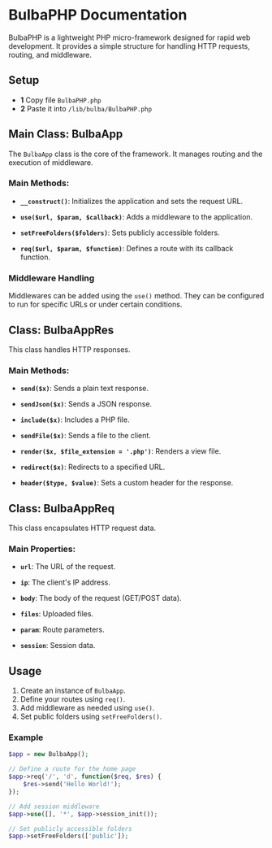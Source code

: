 # BulbaPHP Documentation

BulbaPHP is a lightweight PHP micro-framework designed for rapid web development. It provides a simple structure for handling HTTP requests, routing, and middleware.

## Setup

- **1** Copy file ``` BulbaPHP.php ```
- **2** Paste it into ``` /lib/bulba/BulbaPHP.php ```

## Main Class: BulbaApp

The `BulbaApp` class is the core of the framework. It manages routing and the execution of middleware.

### Main Methods:

- **`__construct()`**: Initializes the application and sets the request URL.
  
- **`use($url, $param, $callback)`**: Adds a middleware to the application.
  
- **`setFreeFolders($folders)`**: Sets publicly accessible folders.
  
- **`req($url, $param, $function)`**: Defines a route with its callback function.

### Middleware Handling

Middlewares can be added using the `use()` method. They can be configured to run for specific URLs or under certain conditions.

## Class: BulbaAppRes

This class handles HTTP responses.

### Main Methods:

- **`send($x)`**: Sends a plain text response.
  
- **`sendJson($x)`**: Sends a JSON response.
  
- **`include($x)`**: Includes a PHP file.
  
- **`sendFile($x)`**: Sends a file to the client.
  
- **`render($x, $file_extension = '.php')`**: Renders a view file.
  
- **`redirect($x)`**: Redirects to a specified URL.
  
- **`header($type, $value)`**: Sets a custom header for the response.

## Class: BulbaAppReq

This class encapsulates HTTP request data.

### Main Properties:

- **`url`**: The URL of the request.
  
- **`ip`**: The client's IP address.
  
- **`body`**: The body of the request (GET/POST data).
  
- **`files`**: Uploaded files.
  
- **`param`**: Route parameters.
  
- **`session`**: Session data.

## Usage

1. Create an instance of `BulbaApp`.
2. Define your routes using `req()`.
3. Add middleware as needed using `use()`.
4. Set public folders using `setFreeFolders()`.

### Example

```php
$app = new BulbaApp();

// Define a route for the home page
$app->req('/', 'd', function($req, $res) {
    $res->send('Hello World!');
});

// Add session middleware
$app->use([], '*', $app->session_init());

// Set publicly accessible folders
$app->setFreeFolders(['public']);
